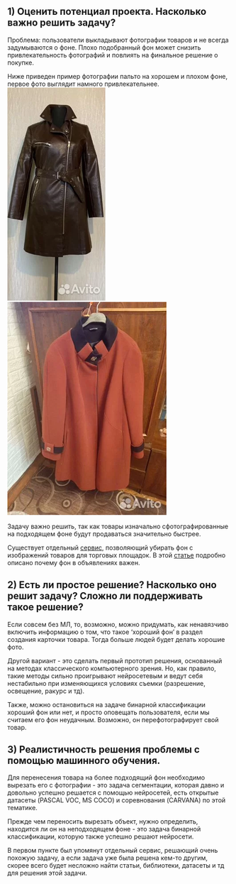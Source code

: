 ## 1) Оценить потенциал проекта. Насколько важно решить задачу?

Проблема: пользователи выкладывают фотографии товаров и не всегда задумываются о фоне. Плохо подобранный фон может снизить привлекательность фотографий и повлиять на финальное решение о покупке.

Ниже приведен пример фотографии пальто на хорошем и плохом фоне, первое фото выглядит намного привлекательнее.
![alt text](good_example.png) ![alt text](bad_example.png)

Задачу важно решить, так как товары изначально сфотографированные на подходящем фоне будут продаваться значительно быстрее.

Существует отдельный [сервис](https://removal.ai/), позволяющий убирать фон с изображений товаров для торговых площадок. В этой [статье](https://removal.ai/plain-white-background-images/) подробно описано почему фон в объявлениях важен.

## 2) Есть ли простое решение? Насколько оно решит задачу? Сложно ли поддерживать такое решение?

Если совсем без МЛ, то, возможно, можно придумать, как ненавязчиво включить информацию о том, что такое ‘хороший фон’ в раздел создания карточки товара. Тогда больше людей будет делать хорошие фото.

Другой вариант - это сделать первый прототип решения, основанный на методах классического компьютерного зрения. Но, как правило, такие методы сильно проигрывают нейросетевым и ведут себя нестабильно при изменяющихся условиях съемки (разрешение, освещение, ракурс и тд).

Также, можно остановиться на задаче бинарной классификации хороший фон или нет, и просто оповещать пользователя, если мы считаем его фон неудачным. Возможно, он перефотографирует свой товар.

## 3) Реалистичность решения проблемы с помощью машинного обучения.

Для перенесения товара на более подходящий фон необходимо вырезать его с фотографии - это задача сегментации, которая давно и довольно успешно решается с помощью нейросетей, есть открытые датасеты (PASCAL VOC, MS COCO) и соревнования (CARVANA) по этой тематике.

Прежде чем переносить вырезать объект, нужно определить, находится ли он на неподходящем фоне - это задача бинарной классификации, которую также успешно решают нейросети.

В первом пункте был упомянут отдельный сервис, решающий очень похожую задачу, а если задача уже была решена кем-то другим, скорее всего будет несложно найти статьи, библиотеки, датасеты и тд для решения этой задачи.
